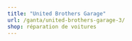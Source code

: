 ```yaml
---
title: "United Brothers Garage"
url: /ganta/united-brothers-garage-3/
shop: réparation de voitures
---
```

